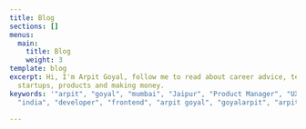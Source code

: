 ```yaml
---
title: Blog
sections: []
menus:
  main:
    title: Blog
    weight: 3
template: blog
excerpt: Hi, I'm Arpit Goyal, follow me to read about career advice, technologies,
  startups, products and making money.
keywords: '"arpit", "goyal", "mumbai", "Jaipur", "Product Manager", "UX designer",
  "india", "developer", "frontend", "arpit goyal", "goyalarpit", "arpitgoyal"'

---
```


